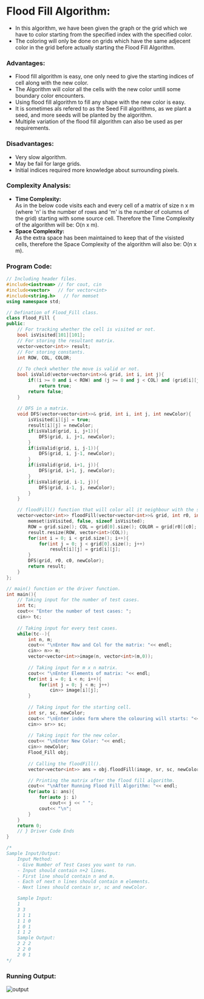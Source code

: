 # Flood Fill Algorithm:
- In this algorithm, we have been given the graph or the grid which we have to color starting from the specified index with the specified color.
- The coloring will only be done on grids which have the same adjecent color in the grid before actually starting the Flood Fill Algorithm.

### Advantages:
- Flood fill algorithm is easy, one only need to give the starting indices of cell along with the new color.
- The Algorithm will color all the cells with the new color untill some boundary color encounters.
- Using flood fill algorithm to fill any shape with the new color is easy.
- It is sometimes als refered to as the Seed Fill algorithms, as we plant a seed, and more seeds will be planted by the algorithm.
- Multiple variation of the flood fill algorithm can also be used as per requirements.

### Disadvantages:
- Very slow algorithm.
- May be fail for large grids.
- Initial indices required more knowledge about surrounding pixels.

### Complexity Analysis:
- **Time Complexity:**<br>
    As in the below code visits each and every cell of a matrix of size n x m (where 'n' is the number of rows and 'm' is the number of columns of the grid) starting with some source cell.
    Therefore the Time Complexity of the algorithm will be: O(n x m).
- **Space Complexity:**<br>
    As the extra space has been maintained to keep that of the visisted cells, therefore the Space Complexity of the algorithm will also be: O(n x m).

### Program Code:
```cpp
// Including header files.
#include<iostream> // for cout, cin
#include<vector>   // for vector<int>
#include<string.h>   // for memset
using namespace std;

// Defination of Flood_Fill class.
class Flood_Fill {
public:
    // For tracking whether the cell is visited or not.
    bool isVisited[101][101];
    // For storing the resultant matrix.
    vector<vector<int>> result;
    // For storing constants.
    int ROW, COL, COLOR;
    
    // To check whether the move is valid or not.
    bool isValid(vector<vector<int>>& grid, int i, int j){
        if((i >= 0 and i < ROW) and (j >= 0 and j < COL) and (grid[i][j] == COLOR) and (!isVisited[i][j]))
            return true;
        return false;
    }
    
    // DFS in a matrix.
    void DFS(vector<vector<int>>& grid, int i, int j, int newColor){
        isVisited[i][j] = true;
        result[i][j] = newColor;
        if(isValid(grid, i, j+1)){
            DFS(grid, i, j+1, newColor);
        }
        if(isValid(grid, i, j-1)){
            DFS(grid, i, j-1, newColor);
        }
        if(isValid(grid, i+1, j)){
            DFS(grid, i+1, j, newColor);
        }
        if(isValid(grid, i-1, j)){
            DFS(grid, i-1, j, newColor);
        }
    }

    // floodFill() function that will color all it neighbour with the same color.
    vector<vector<int>> floodFill(vector<vector<int>>& grid, int r0, int c0, int newColor) {
        memset(isVisited, false, sizeof isVisited);
        ROW = grid.size(); COL = grid[0].size(); COLOR = grid[r0][c0];
        result.resize(ROW, vector<int>(COL));
        for(int i = 0; i < grid.size(); i++){
            for(int j = 0; j < grid[0].size(); j++)
                result[i][j] = grid[i][j];
        }
        DFS(grid, r0, c0, newColor);
        return result;    
    }
};

// main() function or the driver function.
int main(){
    // Taking input for the number of test cases.
	int tc;
    cout<< "Enter the number of test cases: ";
	cin>> tc;
    
    // Taking input for every test cases.
	while(tc--){
		int n, m;
        cout<< "\nEnter Row and Col for the matrix: "<< endl;
		cin>> n>> m;
		vector<vector<int>>image(n, vector<int>(m,0));
        
        // Taking input for m x n matrix.
        cout<< "\nEnter Elements of matrix: "<< endl;
		for(int i = 0; i < n; i++){
			for(int j = 0; j < m; j++)
				cin>> image[i][j];
		}
        
        // Taking input for the starting cell.
		int sr, sc, newColor;
        cout<< "\nEnter index form where the colouring will starts: "<< endl;
		cin>> sr>> sc;
        
        // Taking inpit for the new color.
        cout<< "\nEnter New Color: "<< endl;
        cin>> newColor; 
		Flood_Fill obj;
        
        // Calling the floodFill().
		vector<vector<int>> ans = obj.floodFill(image, sr, sc, newColor);

        // Printing the matrix after the flood fill algorithm.
        cout<< "\nAfter Running Flood Fill Algorithm: "<< endl;
		for(auto i: ans){
			for(auto j: i)
				cout<< j << " ";
			cout<< "\n";
		}
	}
	return 0;
    // } Driver Code Ends
}

/*
Sample Input/Output:
    Input Method:
    - Give Number of Test Cases you want to run.
    - Input should contain n+2 lines. 
    - First line should contain n and m. 
    - Each of next n lines should contain m elements. 
    - Next lines should contain sr, sc and newColor.

    Sample Input:
    1
    3 3
    1 1 1
    1 1 0
    1 0 1
    1 1 2
    Sample Output:
    2 2 2 
    2 2 0 
    2 0 1 
*/
```
### Running Output:
![output](https://user-images.githubusercontent.com/44056349/136656213-427813be-3a4e-44f4-8694-4c6b366d65db.png)
